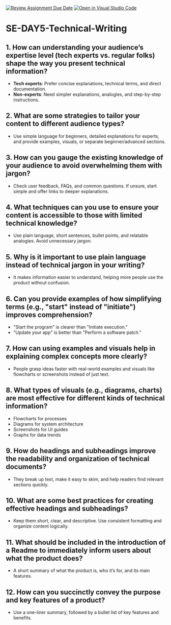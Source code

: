 [![Review Assignment Due Date](https://classroom.github.com/assets/deadline-readme-button-22041afd0340ce965d47ae6ef1cefeee28c7c493a6346c4f15d667ab976d596c.svg)](https://classroom.github.com/a/zsAR-pyY)
[![Open in Visual Studio Code](https://classroom.github.com/assets/open-in-vscode-2e0aaae1b6195c2367325f4f02e2d04e9abb55f0b24a779b69b11b9e10269abc.svg)](https://classroom.github.com/online_ide?assignment_repo_id=18368164&assignment_repo_type=AssignmentRepo)
# SE-DAY5-Technical-Writing
## 1. How can understanding your audience’s expertise level (tech experts vs. regular folks) shape the way you present technical information?
- **Tech experts**: Prefer concise explanations, technical terms, and direct documentation.
- **Non-experts**: Need simpler explanations, analogies, and step-by-step instructions.

## 2. What are some strategies to tailor your content to different audience types?
- Use simple language for beginners, detailed explanations for experts, and provide examples, visuals, or separate beginner/advanced sections.

## 3. How can you gauge the existing knowledge of your audience to avoid overwhelming them with jargon?
- Check user feedback, FAQs, and common questions. If unsure, start simple and offer links to deeper explanations.

## 4. What techniques can you use to ensure your content is accessible to those with limited technical knowledge?
- Use plain language, short sentences, bullet points, and relatable analogies. Avoid unnecessary jargon.

## 5. Why is it important to use plain language instead of technical jargon in your writing?
- It makes information easier to understand, helping more people use the product without confusion.

## 6. Can you provide examples of how simplifying terms (e.g., "start" instead of "initiate") improves comprehension?
- "Start the program" is clearer than "Initiate execution."
- "Update your app" is better than "Perform a software patch."

## 7. How can using examples and visuals help in explaining complex concepts more clearly?
- People grasp ideas faster with real-world examples and visuals like flowcharts or screenshots instead of just text.

## 8. What types of visuals (e.g., diagrams, charts) are most effective for different kinds of technical information?
- Flowcharts for processes
- Diagrams for system architecture
- Screenshots for UI guides
- Graphs for data trends

## 9. How do headings and subheadings improve the readability and organization of technical documents?
- They break up text, make it easy to skim, and help readers find relevant sections quickly.

## 10. What are some best practices for creating effective headings and subheadings?
- Keep them short, clear, and descriptive. Use consistent formatting and organize content logically.

## 11. What should be included in the introduction of a Readme to immediately inform users about what the product does?
- A short summary of what the product is, who it’s for, and its main features.

## 12. How can you succinctly convey the purpose and key features of a product?
- Use a one-liner summary, followed by a bullet list of key features and benefits.
